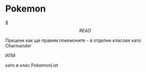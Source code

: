 # Pokemon

$$$$$$$$$$$$$$$ READ $$$$$$$$$$$$$$


Прецени как ще правим покемоните - в отделни класове като Charmander

ИЛИ

като в клас PokemonList
